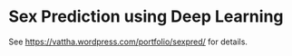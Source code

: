 # Sex Prediction using Deep Learning
See https://vattha.wordpress.com/portfolio/sexpred/ for details.
